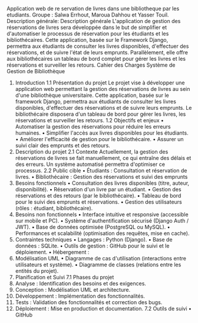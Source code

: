 Application web de re servation de livres dans une bibliotheque par les etudiants.
Groupe : Salwa Errhout, Maroua Dahhou et Yasser Touil.
Description générale:
Description générale
L'application de gestion des réservations de livres sera développée dans le but de simplifier et d'automatiser le processus de réservation pour les étudiants et les bibliothécaires. Cette application, basée sur le Framework Django, permettra aux étudiants de consulter 
les livres disponibles, d'effectuer des réservations, et de suivre l'état de leurs emprunts. Parallèlement, elle offre aux bibliothécaires un tableau de bord complet pour gérer les livres et les réservations et surveiller les retours.
Cahier des Charges
Système de Gestion de Bibliothèque
1. Introduction
1.1 Présentation du projet
Le projet vise à développer une application web permettant la gestion des réservations de livres au sein d'une bibliothèque universitaire. Cette application, basée sur le framework Django, permettra aux étudiants de consulter les livres disponibles, d'effectuer des
réservations et de suivre leurs emprunts. Le bibliothécaire disposera d'un tableau de bord pour gérer les livres, les réservations et surveiller les retours.
1.2 Objectifs et enjeux
• Automatiser la gestion des réservations pour réduire les erreurs humaines.
• Simplifier l'accès aux livres disponibles pour les étudiants.
• Améliorer l'efficacité de gestion pour le bibliothécaire.
• Assurer un suivi clair des emprunts et des retours.
2. Description du projet
2.1 Contexte
Actuellement, la gestion des réservations de livres se fait manuellement, ce qui entraîne des délais et des erreurs. Un système automatisé permettra d'optimiser ce processus.
2.2 Public cible
• Étudiants : Consultation et réservation de livres.
• Bibliothécaire : Gestion des réservations et suivi des emprunts
3. Besoins fonctionnels
• Consultation des livres disponibles (titre, auteur, disponibilité).
• Réservation d'un livre par un étudiant.
• Gestion des réservations et des retours (par le bibliothécaire).
• Tableau de bord pour le suivi des emprunts et réservations.
• Gestion des utilisateurs (rôles : étudiant, bibliothécaire).
4. Besoins non fonctionnels
• Interface intuitive et responsive (accessible sur mobile et PC).
• Système d'authentification sécurisé (Django Auth / JWT).
• Base de données optimisée (PostgreSQL ou MySQL).
• Performances et scalabilité (optimisation des requêtes, mise en cache).
5. Contraintes techniques
• Langages : Python (Django).
• Base de données : SQLite.
• Outils de gestion : GitHub pour le suivi et le déploiement.
• Hébergement :
6. Modélisation UML
• Diagramme de cas d'utilisation (interactions entre utilisateurs et système).
• Diagramme de classes (relations entre les entités du projet).
7. Planification et Suivi
7.1 Phases du projet
1. Analyse : Identification des besoins et des exigences.
2. Conception : Modélisation UML et architecture.
3. Développement : Implémentation des fonctionnalités.
4. Tests : Validation des fonctionnalités et correction des bugs.
5. Déploiement : Mise en production et documentation.
7.2 Outils de suivi
• GitHub
